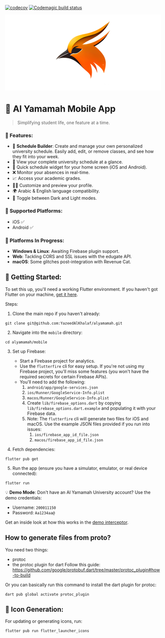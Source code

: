 [![codecov](https://codecov.io/github/YazeedAlKhalaf/alyamamah/branch/main/graph/badge.svg?token=AS27LN330N)](https://codecov.io/github/YazeedAlKhalaf/alyamamah)
[![Codemagic build status](https://api.codemagic.io/apps/64057683f94c592e7c8a026b/64057683f94c592e7c8a026a/status_badge.svg)](https://codemagic.io/apps/64057683f94c592e7c8a026b/64057683f94c592e7c8a026a/latest_build)

![feature-graphic](../readme_images/feature-graphic.png)

# 📱 Al Yamamah Mobile App

> Simplifying student life, one feature at a time.

### 🌟 Features:

- 📅 **Schedule Builder**: Create and manage your own personalized university schedule. Easily add, edit, or remove classes, and see how they fit into your week.
- 📅 View your complete university schedule at a glance.
- 📲 Quick schedule widget for your home screen (iOS and Android).
- ❌ Monitor your absences in real-time.
- 📈 Access your academic grades.
- 🧑‍🎓 Customize and preview your profile.
- 🌍 Arabic & English language compatibility.
- 🌛 Toggle between Dark and Light modes.

### 📱 Supported Platforms:

- iOS ✅
- Android ✅

### 🚧 Platforms In Progress:

- **Windows & Linux**: Awaiting Firebase plugin support.
- **Web**: Tackling CORS and SSL issues with the edugate API.
- **macOS**: Some glitches post-integration with Revenue Cat.

## 🚀 Getting Started:

To set this up, you'll need a working Flutter environment. If you haven't got Flutter on your machine, [get it here](https://docs.flutter.dev/get-started/install).

Steps:

1. Clone the main repo if you haven't already:

```
git clone git@github.com:YazeedAlKhalaf/alyamamah.git
```

2. Navigate into the `mobile` directory:

```
cd alyamamah/mobile
```

3. Set up Firebase:

   - Start a Firebase project for analytics.
   - Use the `flutterfire` cli for easy setup. If you're not using my Firebase project, you'll miss some features (you won't have the required secrets for certain Firebase APIs).
   - You'll need to add the following:
     1. `android/app/google-services.json`
     2. `ios/Runner/GoogleService-Info.plist`
     3. `macos/Runner/GoogleService-Info.plist`
     4. Create `lib/firebase_options.dart` by copying `lib/firebase_options.dart.example` and populating it with your Firebase data.
     5. Note: The `flutterfire` cli will generate two files for iOS and macOS. Use the example JSON files provided if you run into issues:
        1. `ios/firebase_app_id_file.json`
        2. `macos/firebase_app_id_file.json`

4. Fetch dependencies:

```
flutter pub get
```

5. Run the app (ensure you have a simulator, emulator, or real device connected):

```
flutter run
```

💡 **Demo Mode**: Don't have an Al Yamamah University account? Use the demo credentials:

- Username: `200011150`
- Password: `Aa1234aa@`

Get an inside look at how this works in the [demo interceptor](https://github.com/YazeedAlKhalaf/alyamamah/blob/main/lib/core/services/api/interceptors/demo_mode_interceptor.dart).

## How to generate files from proto?

You need two things:

- protoc
- the protoc plugin for dart
  Follow this guide: https://github.com/google/protobuf.dart/tree/master/protoc_plugin#how-to-build

Or you can basically run this command to install the dart plugin for protoc:

```
dart pub global activate protoc_plugin
```

## 🎨 Icon Generation:

For updating or generating icons, run:

```
flutter pub run flutter_launcher_icons
```
